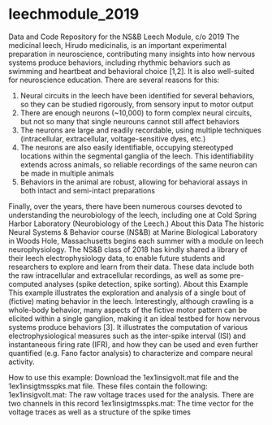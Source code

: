 # leechmodule_2019
Data and Code Repository for the NS&amp;B Leech Module, c/o 2019
The medicinal leech, Hirudo medicinalis, is an important experimental preparation in neuroscience, contributing many insights into how nervous systems produce behaviors, including rhythmic behaviors such as swimming and heartbeat and behavioral choice [1,2]. It is also well-suited for neuroscience education. There are several reasons for this:
1.    Neural circuits in the leech have been identified for several behaviors, so they can be studied rigorously, from sensory input to motor output
2.    There are enough neurons (~10,000) to form complex neural circuits, but not so many that single neurouns cannot still affect behaviors
3.    The neurons are large and readily recordable, using multiple techniques (intracellular, extracellular, voltage-sensitive dyes, etc.)
4.    The neurons are also easily identifiable, occupying stereotyped locations within the segmental ganglia of the leech. This identifiability extends across animals, so reliable recordings of the same neuron can be made in multiple animals
5.    Behaviors in the animal are robust, allowing for behavioral assays in both intact and semi-intact preparations

Finally, over the years, there have been numerous courses devoted to understanding the neurobiology of the leech, including one at Cold Spring Harbor Laboratory (Neurobiology of the Leech.)
About this Data
The historic Neural Systems & Behavior course (NS&B) at Marine Biological Laboratory in Woods Hole, Massachusetts begins each summer with a module on leech neurophysiology. The NS&B class of 2018 has kindly shared a library of their leech electrophysiology data, to enable future students and researchers to explore and learn from their data. These data include both the raw intracellular and extracellular recordings, as well as some pre-computed analyses (spike detection, spike sorting).
About this Example
This example illustrates the exploration and analysis of a single bout of (fictive) mating behavior in the leech. Interestingly, although crawling is a whole-body behavior, many aspects of the fictive motor pattern can be elicited within a single ganglion, making it an ideal testbed for how nervous systems produce behaviors [3]. It illustrates the computation of various electrophysiological measures such as the inter-spike interval (ISI) and instantaneous firing rate (IFR), and how they can be used and even further quantified (e.g. Fano factor analysis) to characterize and compare neural activity.

How to use this example:
Download the 1ex1insigvolt.mat file and the 1ex1insigtmsspks.mat file. These files contain the following:
1ex1insigvolt.mat: The raw voltage traces used for the analysis. There are two channels in this record
1ex1insigtmsspks.mat: The time vector for the voltage traces as well as a structure of the spike times
